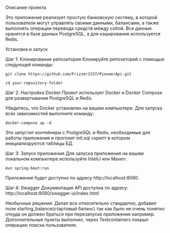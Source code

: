 Описание проекта

Это приложение реализует простую банковскую систему, в которой пользователи могут управлять своими данными, балансами, а
также выполнять операции перевода средств между собой. Все данные хранятся в базе данных PostgreSQL, а для кэширования
используется Redis.

Установка и запуск

Шаг 1: Клонирование репозитория
Клонируйте репозиторий с помощью следующей команды:

`git clone https://github.com/Frizzer1337/PioneerApi.git`

`cd your-repository-folder`

Шаг 2: Настройка Docker
Проект использует Docker и Docker Compose для развертывания PostgreSQL и Redis.

Убедитесь, что Docker установлен на вашем компьютере. Для запуска всех зависимостей выполните команду:

`docker-compose up -d`

Это запустит контейнеры с PostgreSQL и Redis, необходимые для работы приложения и прогонит init.sql скрипт в котором инициализруются таблицы БД.

Шаг 3: Запуск приложения
Для запуска приложения на вашем локальном компьютере используйте InteliJ или Maven:

`mvn spring-boot:run`

Приложение будет доступно по адресу http://localhost:8080.

Шаг 4: Swagger
Документация API доступна по адресу:
http://localhost:8080/swagger-ui/index.html

Необычные решения:
Делал все относительно стандартно, добавил поле starting_balance(стартовый баланс) так как было не очень понятно откуда
он должен браться при перезапуске приложения например. Дополнительные пункты выполнил, через Testcontainers покрыл
операцию поиска пользователя.
